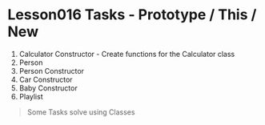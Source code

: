 # Lesson016 Tasks - Prototype / This / New

1. Calculator Constructor - Create functions for the Calculator class 
2. Person
3. Person Constructor
4. Car Constructor
5. Baby Constructor
6. Playlist

> Some Tasks solve using Classes
